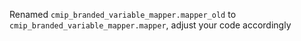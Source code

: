 Renamed `cmip_branded_variable_mapper.mapper_old` to `cmip_branded_variable_mapper.mapper`, adjust your code accordingly
